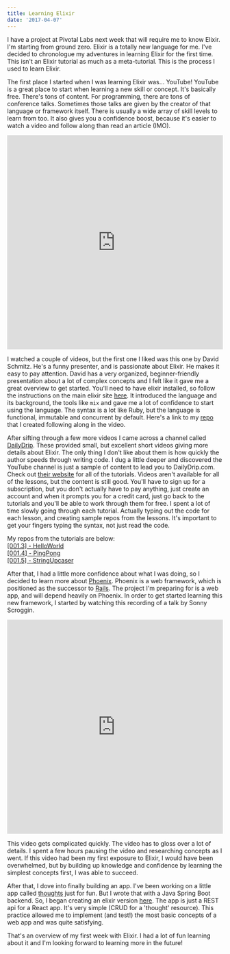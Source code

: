 ```yaml
---
title: Learning Elixir
date: '2017-04-07'
---
```


I have a project at Pivotal Labs next week that will require me to know Elixir. I'm starting from ground zero. Elixir is a totally new language for me. I've decided to chronologue my adventures in learning Elixir for the first time. This isn't an Elixir tutorial as much as a meta-tutorial. This is the process I used to learn Elixir.

The first place I started when I was learning Elixir was… YouTube! YouTube is a great place to start when learning a new skill or concept. It's basically free. There's tons of content. For programming, there are tons of conference talks. Sometimes those talks are given by the creator of that language or framework itself. There is usually a wide array of skill levels to learn from too. It also gives you a confidence boost, because it's easier to watch a video and follow along than read an article (IMO).

<iframe width="100%" height="500px" src="https://www.youtube.com/embed/naNN_gJas2A" frameborder="0" allowfullscreen></iframe>

I watched a couple of videos, but the first one I liked was this one by David Schmitz. He's a funny presenter, and is passionate about Elixir. He makes it easy to pay attention. David has a very organized, beginner-friendly presentation about a lot of complex concepts and I felt like it gave me a great overview to get started. You'll need to have elixir installed, so follow the instructions on the main elixir site [here](http://elixir-lang.org/install.html). It introduced the language and its background, the tools like `mix` and gave me a lot of confidence to start using the language. The syntax is a lot like Ruby, but the language is functional, immutable and concurrent by default. Here's a link to my [repo](https://github.com/refactornator/pizzademo) that I created following along in the video.

After sifting through a few more videos I came across a channel called [DailyDrip](https://www.youtube.com/channel/UC5bb9M3QwGUerJEr8ilIzIA). These provided small, but excellent short videos giving more details about Elixir. The only thing I don't like about them is how quickly the author speeds through writing code. I dug a little deeper and discovered the YouTube channel is just a sample of content to lead you to DailyDrip.com. Check out [their website](https://www.dailydrip.com/topics/elixir) for all of the tutorials. Videos aren't available for all of the lessons, but the content is still good. You'll have to sign up for a subscription, but you don't actually have to pay anything, just create an account and when it prompts you for a credit card, just go back to the tutorials and you'll be able to work through them for free. I spent a lot of time slowly going through each tutorial. Actually typing out the code for each lesson, and creating sample repos from the lessons. It's important to get your fingers typing the syntax, not just read the code.

My repos from the tutorials are below: <br />
[[001.3] - HelloWorld](https://github.com/refactornator/hello_world) <br />
[[001.4] - PingPong](https://github.com/refactornator/ping_pong) <br />
[[001.5] - StringUpcaser](https://github.com/refactornator/string_upcaser)

After that, I had a little more confidence about what I was doing, so I decided to learn more about [Phoenix](http://www.phoenixframework.org/). Phoenix is a web framework, which is positioned as the successor to [Rails](http://rubyonrails.org/). The project I'm preparing for is a web app, and will depend heavily on Phoenix. In order to get started learning this new framework, I started by watching this recording of a talk by Sonny Scroggin.

<iframe width="100%" height="500px" src="https://www.youtube.com/embed/F-7MX_Az6_4" frameborder="0" allowfullscreen></iframe>

This video gets complicated quickly. The video has to gloss over a lot of details. I spent a few hours pausing the video and researching concepts as I went. If this video had been my first exposure to Elixir, I would have been overwhelmed, but by building up knowledge and confidence by learning the simplest concepts first, I was able to succeed.

After that, I dove into finally building an app. I've been working on a little app called [thoughts](https://github.com/refactornator/thoughts) just for fun. But I wrote that with a Java Spring Boot backend. So, I began creating an elixir version [here](https://github.com/refactornator/elixir-thoughts). The app is just a REST api for a React app. It's very simple (CRUD for a 'thought' resource). This practice allowed me to implement (and test!) the most basic concepts of a web app and was quite satisfying.

That's an overview of my first week with Elixir. I had a lot of fun learning about it and I'm looking forward to learning more in the future!
